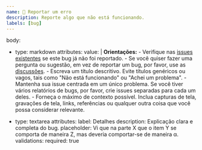 ```yaml
---
name: 🐞 Reportar um erro
description: Reporte algo que não está funcionando.
labels: [bug]
---
```


body:
- type: markdown
  attributes:
    value: |
      **Orientações:**
      - Verifique nas [issues existentes](https://github.com/fct-coders/hacktoberfest-2021-presencas/issues?q=is%3Aissue) se este bug já não foi reportado.
      - Se você quiser fazer uma pergunta ou sugestão, em vez de reportar um bug, por favor, use as [discussões](https://github.com/fct-coders/hacktoberfest-2021-presencas/discussions).
      - Escreva um título descritivo. Evite títulos genéricos ou vagos, tais como "Não está funcionando" ou "Achei um problema".
      - Mantenha sua issue centrada em um único problema. Se você tiver vários relatórios de bugs, por favor, crie issues separadas para cada um deles.
      - Forneça o máximo de contexto possível. Inclua capturas de tela, gravações de tela, links, referências ou qualquer outra coisa que você possa considerar relevante.

- type: textarea
  attributes:
    label: Detalhes
    description: Explicação clara e completa do bug.
    placeholder: Vi que na parte X que o item Y se comporta de maneira Z, mas deveria comportar-se de maneira α.
  validations:
    required: true
